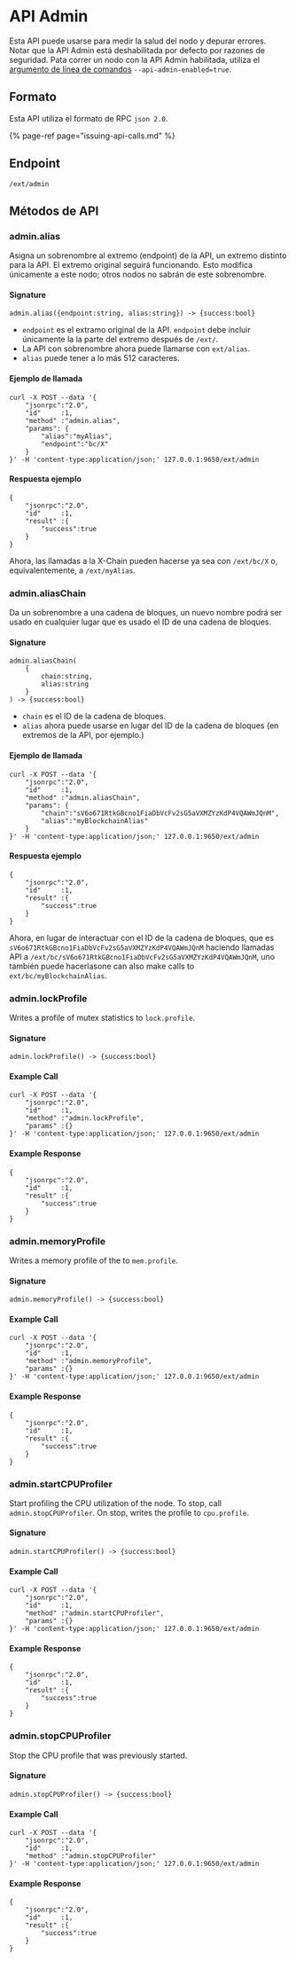 # API Admin

Esta API puede usarse para medir la salud del nodo y depurar errores. Notar que la API Admin está deshabilitada por defecto por razones de seguridad. Pata correr un nodo con la API Admin habilitada, utiliza el [argumento de línea de comandos](../references/command-line-interface.md) `--api-admin-enabled=true`.

## Formato

Esta API utiliza el formato de RPC `json 2.0`.

{% page-ref page="issuing-api-calls.md" %}

## Endpoint

```text
/ext/admin
```

## Métodos de API 

### admin.alias

Asigna un sobrenombre al extremo (endpoint) de la API, un extremo distinto para la API. El  extremo original seguirá funcionando. Esto modifica únicamente a este nodo; otros nodos no sabrán de este sobrenombre.

#### **Signature**

```text
admin.alias({endpoint:string, alias:string}) -> {success:bool}
```

* `endpoint` es el extramo original de la API. `endpoint` debe incluir únicamente la la parte del extremo después de `/ext/`.
* La API con sobrenombre ahora puede llamarse con `ext/alias`.
* `alias` puede tener a lo más 512 caracteres.

#### **Ejemplo de llamada**

```text
curl -X POST --data '{
    "jsonrpc":"2.0",
    "id"     :1,
    "method" :"admin.alias",
    "params": {
        "alias":"myAlias",
        "endpoint":"bc/X"
    }
}' -H 'content-type:application/json;' 127.0.0.1:9650/ext/admin
```

#### **Respuesta ejemplo**

```text
{
    "jsonrpc":"2.0",
    "id"     :1,
    "result" :{
        "success":true
    }
}
```

Ahora, las llamadas a la X-Chain pueden hacerse ya sea con `/ext/bc/X` o, equivalentemente, a `/ext/myAlias`.

### admin.aliasChain

Da un sobrenombre a una cadena de bloques, un nuevo nombre podrá ser usado en cualquier lugar que es usado el ID de una cadena de bloques.

#### **Signature**

```text
admin.aliasChain(
    {
        chain:string,
        alias:string
    }
) -> {success:bool}
```

* `chain` es el ID de la cadena de bloques.
* `alias` ahora puede usarse en lugar del ID de la cadena de bloques \(en extremos de la API, por ejemplo.\)

#### **Ejemplo de llamada**

```text
curl -X POST --data '{
    "jsonrpc":"2.0",
    "id"     :1,
    "method" :"admin.aliasChain",
    "params": {
        "chain":"sV6o671RtkGBcno1FiaDbVcFv2sG5aVXMZYzKdP4VQAWmJQnM",
        "alias":"myBlockchainAlias"
    }
}' -H 'content-type:application/json;' 127.0.0.1:9650/ext/admin
```

#### **Respuesta ejemplo**

```text
{
    "jsonrpc":"2.0",
    "id"     :1,
    "result" :{
        "success":true
    }
}
```

Ahora, en lugar de interactuar con el ID de la cadena de bloques, que es `sV6o671RtkGBcno1FiaDbVcFv2sG5aVXMZYzKdP4VQAWmJQnM` haciendo llamadas API a `/ext/bc/sV6o671RtkGBcno1FiaDbVcFv2sG5aVXMZYzKdP4VQAWmJQnM`, uno también puede hacerlasone can also make calls to `ext/bc/myBlockchainAlias`.

### admin.lockProfile

Writes a profile of mutex statistics to `lock.profile`.

#### **Signature**

```text
admin.lockProfile() -> {success:bool}
```

#### **Example Call**

```text
curl -X POST --data '{
    "jsonrpc":"2.0",
    "id"     :1,
    "method" :"admin.lockProfile",
    "params" :{}
}' -H 'content-type:application/json;' 127.0.0.1:9650/ext/admin
```

#### **Example Response**

```text
{
    "jsonrpc":"2.0",
    "id"     :1,
    "result" :{
        "success":true
    }
}
```

### admin.memoryProfile

Writes a memory profile of the to `mem.profile`.

#### **Signature**

```text
admin.memoryProfile() -> {success:bool}
```

#### **Example Call**

```text
curl -X POST --data '{
    "jsonrpc":"2.0",
    "id"     :1,
    "method" :"admin.memoryProfile",
    "params" :{}
}' -H 'content-type:application/json;' 127.0.0.1:9650/ext/admin
```

#### **Example Response**

```text
{
    "jsonrpc":"2.0",
    "id"     :1,
    "result" :{
        "success":true
    }
}
```

### admin.startCPUProfiler

Start profiling the CPU utilization of the node. To stop, call `admin.stopCPUProfiler`. On stop, writes the profile to `cpu.profile`.

#### **Signature**

```text
admin.startCPUProfiler() -> {success:bool}
```

#### **Example Call**

```text
curl -X POST --data '{
    "jsonrpc":"2.0",
    "id"     :1,
    "method" :"admin.startCPUProfiler",
    "params" :{}
}' -H 'content-type:application/json;' 127.0.0.1:9650/ext/admin
```

#### **Example Response**

```text
{
    "jsonrpc":"2.0",
    "id"     :1,
    "result" :{
        "success":true
    }
}
```

### admin.stopCPUProfiler

Stop the CPU profile that was previously started.

#### **Signature**

```text
admin.stopCPUProfiler() -> {success:bool}
```

#### **Example Call**

```text
curl -X POST --data '{
    "jsonrpc":"2.0",
    "id"     :1,
    "method" :"admin.stopCPUProfiler"
}' -H 'content-type:application/json;' 127.0.0.1:9650/ext/admin
```

#### **Example Response**

```text
{
    "jsonrpc":"2.0",
    "id"     :1,
    "result" :{
        "success":true
    }
}
```

<!--stackedit_data:
eyJoaXN0b3J5IjpbLTE3MDk2MzgwMjQsLTE2OTcxNTAxMywxMT
cyMjI0NzQsLTIxNDA1MTQyMTAsNTUyMTc3NzUwXX0=
-->